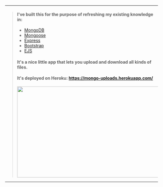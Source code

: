 ___
> #### I've built this for the purpose of refreshing my existing knowledge in:
> * [MongoDB](https://docs.mongodb.com/?_ga=2.161552766.397566672.1531120523-425727923.1531120523)
> * [Mongoose](http://mongoosejs.com/docs/guide.html)
> * [Express](https://expressjs.com/)
> * [Bootstrap](https://getbootstrap.com/docs/4.1/getting-started/introduction/)
> * [EJS](http://ejs.co/)
> #### It's a nice little app that lets you upload and download all kinds of files.
> #### It's deployed on Heroku: https://mongo-uploads.herokuapp.com/
> <img src="https://github.com/BiggaHD/biggie_file_uploads/blob/master/stack.png" height="300" width="700">
___
